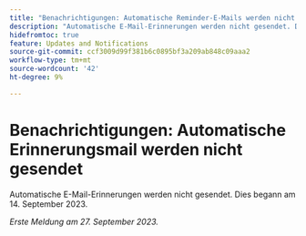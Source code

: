```yaml
---
title: "Benachrichtigungen: Automatische Reminder-E-Mails werden nicht gesendet"
description: "Automatische E-Mail-Erinnerungen werden nicht gesendet. Dies begann am 14. September 2023."
hidefromtoc: true
feature: Updates and Notifications
source-git-commit: ccf3009d99f381b6c0895bf3a209ab848c09aaa2
workflow-type: tm+mt
source-wordcount: '42'
ht-degree: 9%

---
```



# Benachrichtigungen: Automatische Erinnerungsmail werden nicht gesendet

Automatische E-Mail-Erinnerungen werden nicht gesendet. Dies begann am 14. September 2023.

_Erste Meldung am 27. September 2023._
